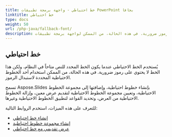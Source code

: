 ```yaml
---
title: خط احتياطي - واجهة برمجة تطبيقات PowerPoint بجافا
linktitle: خط احتياطي
type: docs
weight: 50
url: /php-java/fallback-font/
description: يُستخدم الخط الاحتياطي عندما يكون الخط المحدد للنص متاحاً في النظام، ولكن هذا الخط لا يحتوي على رموز ضرورية. في هذه الحالة، من الممكن لواجهة برمجة تطبيقات PowerPoint بجافا استخدام أحد الخطوط الاحتياطية المحددة لاستبدال الرموز.
---
```


## **خط احتياطي**
يُستخدم الخط الاحتياطي عندما يكون الخط المحدد للنص متاحاً في النظام، ولكن هذا الخط لا يحتوي على رموز ضرورية. في هذه الحالة، من الممكن استخدام أحد الخطوط الاحتياطية المحددة لاستبدال الرموز.

تسمح Aspose.Slides بإنشاء خطوط احتياطية، وإضافتها إلى مجموعة الخطوط الاحتياطية، وتعيين مجموعة الخطوط الاحتياطية لتقديم عرض معين، وإزالة الخطوط الاحتياطية من العرض، وتحديد القواعد لتطبيق الخطوط الاحتياطية وغيرها.

للتعرف على هذه الميزات، استخدم الروابط التالية:

- [إنشاء خط احتياطي](/slides/php-java/create-fallback-font)
- [إنشاء مجموعة خطوط احتياطية](/slides/php-java/create-fallback-fonts-collection)
- [عرض تقديمي مع خط احتياطي](/slides/php-java/render-presentation-with-fallback-font)